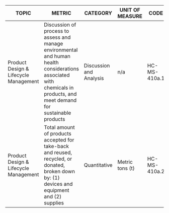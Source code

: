 | TOPIC | METRIC | CATEGORY | UNIT OF MEASURE | CODE |
|-------|--------|----------|------------------|------|
| Product Design & Lifecycle Management | Discussion of process to assess and manage environmental and human health considerations associated with chemicals in products, and meet demand for sustainable products | Discussion and Analysis | n/a | HC-MS-410a.1 |
| Product Design & Lifecycle Management | Total amount of products accepted for take-back and reused, recycled, or donated, broken down by: (1) devices and equipment and (2) supplies | Quantitative | Metric tons (t) | HC-MS-410a.2 |